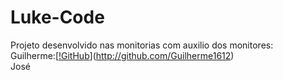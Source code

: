 # Luke-Code

Projeto desenvolvido nas monitorias com auxilio dos monitores: <br />
Guilherme:[[!GitHub](https://img.shields.io/badge/-GitHub-181717?style=flat&logo=github&link=http://github.com/Guilherme1612)](http://github.com/Guilherme1612)<br />
José
